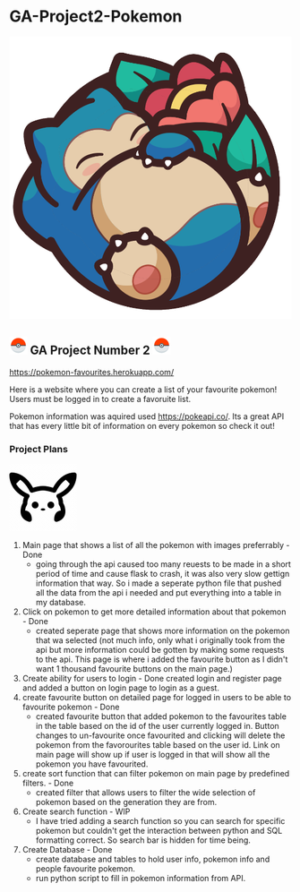 # GA-Project2-Pokemon
![img](static/images/image_processing20210626-7167-doy57small.png)
## ![img](static/images/icons8-pokeball-color-32.png) GA Project Number 2 ![img](static/images/icons8-pokeball-color-32.png)


https://pokemon-favourites.herokuapp.com/

Here is a website where you can create a list of your favourite pokemon!
Users must be logged in to create a favoruite list.

Pokemon information was aquired used https://pokeapi.co/.
Its a great API that has every little bit of information on every pokemon so check it out!


### Project Plans
![img](static/images/icons8-pokemon.gif)

1. Main page that shows a list of all the pokemon with images preferrably - Done
    - going through the api caused too many reuests to be made in a short period of time and cause flask to crash, it was also very slow gettign information that way. So i made a seperate python file that pushed all the data from the api i needed and put everything into a table in my database.
2. Click on pokemon to get more detailed information about that pokemon - Done
    - created seperate page that shows more information on the pokemon that wa selected (not much info, only what i originally took from the api but more information could be gotten by making some requests to the api. This page is where i added the favourite button as I didn't want 1 thousand favourite buttons on the main page.)
3. Create ability for users to login - Done
    created login and register page and added a button on login page to login as a guest.
4. create favourite button on detailed page for logged in users to be able to favourite pokemon - Done
    - created favourite button that added pokemon to the favourites table in the table based on the id of the user currently logged in. Button changes to un-favourite once favourited and clicking will delete the pokemon from the favorourites table based on the user id. Link on main page will show up if user is logged in that will show all the pokemon you have favourited.
5. create sort function that can filter pokemon on main page by predefined filters. - Done
    - created filter that allows users to filter the wide selection of pokemon based on the generation they are from.
6. Create search function - WIP
    - I have tried adding a search function so you can search for specific pokemon but couldn't get the interaction between python and SQL formatting correct. So search bar is hidden for time being.
7. Create Database - Done
    - create database and tables to hold user info, pokemon info and people favourite pokemon.
    - run python script to fill in pokemon information from API.